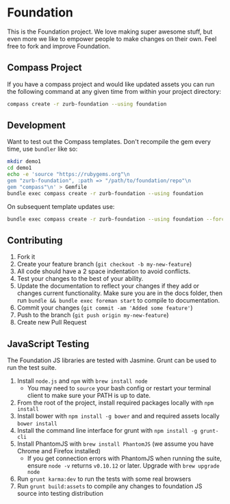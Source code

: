 # Foundation

This is the Foundation project.  We love making super awesome stuff, but even more we like to empower people to make changes on their own.  Feel free to fork and improve Foundation.

## Compass Project

If you have a compass project and would like updated assets you can run the following command at any given time from within your project directory:

```bash
compass create -r zurb-foundation --using foundation
```

## Development

Want to test out the Compass templates.  Don't recompile the gem every time, use `bundler` like so:

```bash
mkdir demo1
cd demo1
echo -e 'source "https://rubygems.org"\n
gem "zurb-foundation", :path => "/path/to/foundation/repo"\n
gem "compass"\n' > Gemfile
bundle exec compass create -r zurb-foundation --using foundation
```

On subsequent template updates use:

```bash
bundle exec compass create -r zurb-foundation --using foundation --force
```

## Contributing

1. Fork it
2. Create your feature branch (`git checkout -b my-new-feature`)
3. All code should have a 2 space indentation to avoid conflicts.
4. Test your changes to the best of your ability.
5. Update the documentation to reflect your changes if they add or changes current functionality. Make sure you are in the docs folder, then run `bundle && bundle exec foreman start` to compile to documentation.
6. Commit your changes (`git commit -am 'Added some feature'`)
7. Push to the branch (`git push origin my-new-feature`)
8. Create new Pull Request

## JavaScript Testing

The Foundation JS libraries are tested with Jasmine. Grunt can be used to run the test suite.

1. Install `node.js` and `npm` with `brew install node`
    * You may need to `source` your bash config or restart your terminal client to make sure your PATH is up to date.
2. From the root of the project, install required packages locally with `npm install`
3. Install bower with `npm install -g bower` and and required assets locally `bower install`
4. Install the command line interface for grunt with `npm install -g grunt-cli`
5. Install PhantomJS with `brew install PhantomJS` (we assume you have Chrome and Firefox installed)
    * If you get connection errors with PhantomJS when running the suite, ensure `node -v` returns  `v0.10.12` or later. Upgrade with `brew upgrade node`
6. Run `grunt karma:dev` to run the tests with some real browsers
7. Run `grunt build:assets` to compile any changes to foundation JS source into testing distribution
